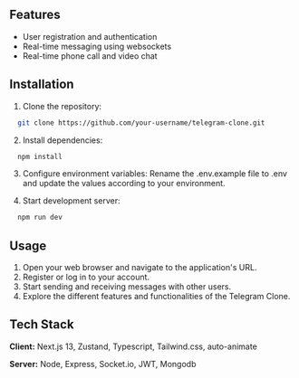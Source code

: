 

## Features

- User registration and authentication
- Real-time messaging using websockets
- Real-time phone call and video chat


## Installation

1. Clone the repository:

```bash
  git clone https://github.com/your-username/telegram-clone.git
```
2. Install dependencies:

```bash
  npm install
```

3. Configure environment variables: Rename the .env.example file to .env and update the values according to your environment.

2. Start development server:

```bash
  npm run dev
```


    
## Usage

1. Open your web browser and navigate to the application's URL.
2. Register or log in to your account.
3. Start sending and receiving messages with other users.
4. Explore the different features and functionalities of the Telegram Clone.


## Tech Stack

**Client:** Next.js 13, Zustand, Typescript, Tailwind.css, auto-animate 

**Server:** Node, Express, Socket.io, JWT, Mongodb



